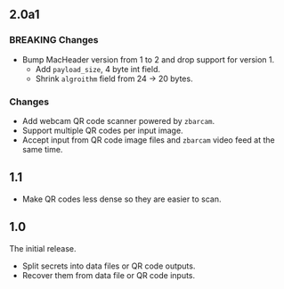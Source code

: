 ## 2.0a1

### BREAKING Changes
- Bump MacHeader version from 1 to 2 and drop support for version 1.
  - Add `payload_size`, 4 byte int field.
  - Shrink `algroithm` field from 24 -> 20 bytes.

### Changes
- Add webcam QR code scanner powered by `zbarcam`.
- Support multiple QR codes per input image.
- Accept input from QR code image files and `zbarcam` video feed at the same
  time.

## 1.1

- Make QR codes less dense so they are easier to scan.

## 1.0

The initial release.
- Split secrets into data files or QR code outputs.
- Recover them from data file or QR code inputs.
